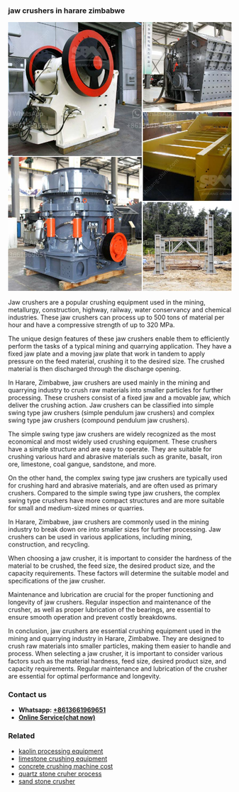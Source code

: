 <h3>jaw crushers in harare zimbabwe</h3><img src='1708663283.jpg' alt=''><p>Jaw crushers are a popular crushing equipment used in the mining, metallurgy, construction, highway, railway, water conservancy and chemical industries. These jaw crushers can process up to 500 tons of material per hour and have a compressive strength of up to 320 MPa.</p><p>The unique design features of these jaw crushers enable them to efficiently perform the tasks of a typical mining and quarrying application. They have a fixed jaw plate and a moving jaw plate that work in tandem to apply pressure on the feed material, crushing it to the desired size. The crushed material is then discharged through the discharge opening.</p><p>In Harare, Zimbabwe, jaw crushers are used mainly in the mining and quarrying industry to crush raw materials into smaller particles for further processing. These crushers consist of a fixed jaw and a movable jaw, which deliver the crushing action. Jaw crushers can be classified into simple swing type jaw crushers (simple pendulum jaw crushers) and complex swing type jaw crushers (compound pendulum jaw crushers).</p><p>The simple swing type jaw crushers are widely recognized as the most economical and most widely used crushing equipment. These crushers have a simple structure and are easy to operate. They are suitable for crushing various hard and abrasive materials such as granite, basalt, iron ore, limestone, coal gangue, sandstone, and more.</p><p>On the other hand, the complex swing type jaw crushers are typically used for crushing hard and abrasive materials, and are often used as primary crushers. Compared to the simple swing type jaw crushers, the complex swing type crushers have more compact structures and are more suitable for small and medium-sized mines or quarries.</p><p>In Harare, Zimbabwe, jaw crushers are commonly used in the mining industry to break down ore into smaller sizes for further processing. Jaw crushers can be used in various applications, including mining, construction, and recycling.</p><p>When choosing a jaw crusher, it is important to consider the hardness of the material to be crushed, the feed size, the desired product size, and the capacity requirements. These factors will determine the suitable model and specifications of the jaw crusher.</p><p>Maintenance and lubrication are crucial for the proper functioning and longevity of jaw crushers. Regular inspection and maintenance of the crusher, as well as proper lubrication of the bearings, are essential to ensure smooth operation and prevent costly breakdowns.</p><p>In conclusion, jaw crushers are essential crushing equipment used in the mining and quarrying industry in Harare, Zimbabwe. They are designed to crush raw materials into smaller particles, making them easier to handle and process. When selecting a jaw crusher, it is important to consider various factors such as the material hardness, feed size, desired product size, and capacity requirements. Regular maintenance and lubrication of the crusher are essential for optimal performance and longevity.</p><h3>Contact us</h3><ul><li><strong>Whatsapp:&nbsp;<a href="https://wa.me/8613661969651">+8613661969651</a></strong></li><li><a href="https://swt.shibang-china.com/?git&amp;zhl&amp;jaw crushers in harare zimbabwe"><strong>Online Service(chat now)</strong></a></li></ul><h3>Related</h3><ul><li><a href='kaolin processing equipment.md'>kaolin processing equipment</a></li><li><a href='limestone crushing equipment.md'>limestone crushing equipment</a></li><li><a href='concrete crushing machine cost.md'>concrete crushing machine cost</a></li><li><a href='quartz stone cruher process.md'>quartz stone cruher process</a></li><li><a href='sand stone crusher.md'>sand stone crusher</a></li></ul>